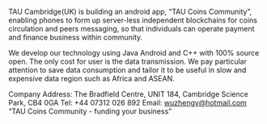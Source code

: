TAU Cambridge(UK) is building an android app, “TAU Coins Community”, enabling phones to form up server-less independent blockchains for coins circulation and peers messaging, so that individuals can operate payment and finance business within community.

We develop our technology using Java Android and C++ with 100% source open. The only cost for user is the data transmission. We pay particular attention to save data consumption and tailor it to be useful in slow and expensive data region such as Africa and ASEAN.

Company Address:
The Bradfield Centre, UNIT 184, Cambridge Science Park, CB4 0GA
Tel: +44 07312 026 892
Email: wuzhengy@hotmail.com
“TAU Coins Community - funding your business”
